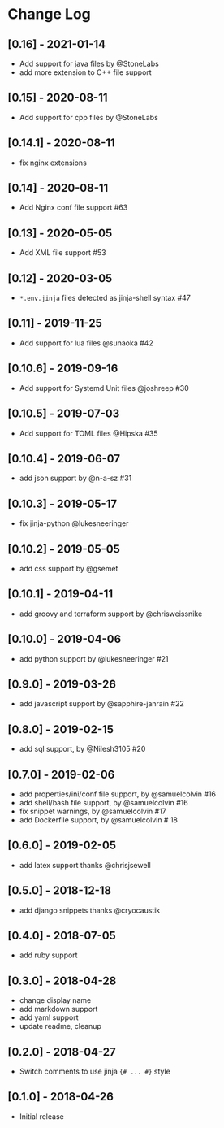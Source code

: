 # Change Log

## [0.16] - 2021-01-14

- Add support for java files by @StoneLabs
- add more extension to C++ file support

## [0.15] - 2020-08-11

- Add support for cpp files by @StoneLabs

## [0.14.1] - 2020-08-11

- fix nginx extensions

## [0.14] - 2020-08-11

- Add Nginx conf file support #63

## [0.13] - 2020-05-05

- Add XML file support #53

## [0.12] - 2020-03-05

- `*.env.jinja` files detected as jinja-shell syntax #47

## [0.11] - 2019-11-25

- Add support for lua files @sunaoka #42

## [0.10.6] - 2019-09-16

- Add support for Systemd Unit files @joshreep #30

## [0.10.5] - 2019-07-03

- Add support for TOML files @Hipska #35

## [0.10.4] - 2019-06-07

- add json support by @n-a-sz #31

## [0.10.3] - 2019-05-17

- fix jinja-python @lukesneeringer

## [0.10.2] - 2019-05-05

- add css support by @gsemet

## [0.10.1] - 2019-04-11

- add groovy and terraform support by @chrisweissnike

## [0.10.0] - 2019-04-06

- add python support by @lukesneeringer #21

## [0.9.0] - 2019-03-26

- add javascript support by @sapphire-janrain #22

## [0.8.0] - 2019-02-15

- add sql support, by @Nilesh3105 #20

## [0.7.0] - 2019-02-06

- add properties/ini/conf file support, by @samuelcolvin #16
- add shell/bash file support, by @samuelcolvin #16
- fix snippet warnings, by @samuelcolvin #17
- add Dockerfile support, by @samuelcolvin # 18

## [0.6.0] - 2019-02-05

- add latex support thanks @chrisjsewell

## [0.5.0] - 2018-12-18

- add django snippets thanks @cryocaustik

## [0.4.0] - 2018-07-05

- add ruby support

## [0.3.0] - 2018-04-28

- change display name
- add markdown support
- add yaml support
- update readme, cleanup

## [0.2.0] - 2018-04-27

- Switch comments to use jinja `{# ... #}` style

## [0.1.0] - 2018-04-26

- Initial release
